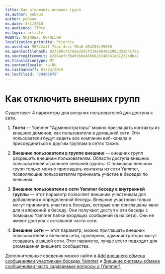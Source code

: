 ```yaml
---
title: Как отключить внешних групп
ms.author: pebaum
author: pebaum
ms.date: 8/1/2018
ms.audience: ITPro
ms.topic: article
ROBOTS: NOINDEX, NOFOLLOW
localization_priority: Priority
ms.assetid: 962c2a4f-7dac-4ccc-98a8-d0d283c95808
ms.openlocfilehash: 037589c42768addd5fd19e9b48a2985d2ab4c7da
ms.sourcegitcommit: e2864efcfb493b6e46b662b746661a61232bdba7
ms.translationtype: MT
ms.contentlocale: ru-RU
ms.lasthandoff: 01/24/2019
ms.locfileid: "29486876"
---
```

# <a name="how-to-disable-external-groups"></a>Как отключить внешних групп

Существует 4 параметры для внешних пользователей для доступа к сети.
  
1. **Гости** — Yammer "Администраторы" можно приглашать контакты из внешних доменов, как пользователи в домашней сети. Эти пользователи будут видеть все компании веб-канала и присоединиться к другим группам в сетях также. 
    
2. **Внешние пользователи в группе внешние** — внешних групп разрешить внешним пользователям. Области доступа внешних пользователей ограничен внешней группы. С помощью внешних групп только можно приглашать контакты из сети Yammer, позволяющие пользователям принимать участие в беседах по внешним. 
    
3. **Внешние пользователи в сети Yammer беседу в внутренней группы** — этот параметр позволяет внешним участникам для добавления к определенной беседы. Внешние участники только могут принимать участие в беседах, которые они приглашены явно для и вложений в беседу. Они получают доступ к эти беседы с помощью Yammer папки входящих сообщений (в их сети). Они не имеют доступа к остальной части сети. 
    
4. **Внешние сети** — этот параметр, можно приглашать внешних пользователей к внешней сети, проверена, администраторы могут создавать в вашей сети. Этот параметр, лучше всего подходит для размещения внешнего сообщества. 
    
Дополнительные сведения можно найти в [Add внешнего обмена сообщениями участникам беседах Yammer](https://support.office.com/en-us/article/add-external-messaging-participants-to-your-yammer-conversations-423653bb-86b2-4eac-9d7e-dca121f7c16c?ui=en-US&amp;rs=en-US&amp;ad=US) и [Внешние системы обмена сообщениями часто задаваемые вопросы о (Yammer)](https://support.office.com/en-us/article/External-messaging-FAQ-Yammer-35b59d6c-bb1c-4541-bf19-9f67d2f2b199)
  

